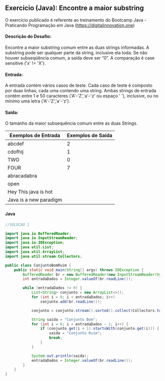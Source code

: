 ## Exercicio (Java):  Encontre a maior substring

O exercicio publicado é referente ao treinamento do Bootcamp Java - Praticando Programação em Java 
(https://digitalinnovation.one)


#### Descrição do Desafio:

Encontre a maior substring comum entre as duas strings informadas. A substring pode ser qualquer parte da string, inclusive ela toda. Se não houver subseqüência comum, a saída deve ser “0”. A comparação é case sensitive ('x' != 'X').

#### Entrada: 

A entrada contém vários casos de teste. Cada caso de teste é composto por duas linhas, cada uma contendo uma string. Ambas strings de entrada contém entre 1 e 50 caracteres ('A'-'Z','a'-'z' ou espaço ' '), inclusive, ou no mínimo uma letra ('A'-'Z','a'-'z').

#### Saída: 

O tamanho da maior subsequência comum entre as duas Strings.

Exemplos de Entrada  | Exemplos de Saída
------------- | -------------
abcdef | 2
cdofhij | 1
TWO | 0
FOUR | 7
abracadabra | 
open | 
Hey This java is hot | 
Java is a new paradigm | 


#### Java　

```java
//SOLUCAO 1

import java.io.BufferedReader;
import java.io.InputStreamReader;
import java.io.IOException;
import java.util.List;
import java.util.ArrayList;
import java.util.stream.Collectors;

public class ConjuntoBomRuim {
    public static void main(String[] args) throws IOException {
        BufferedReader br = new BufferedReader(new InputStreamReader(System.in));
        int entradaDados = Integer.valueOf(br.readLine());

        while (entradaDados != 0) {
            List<String> conjunto = new ArrayList<>();
            for (int i = 0; i < entradaDados; i++)
                conjunto.add(br.readLine());

            conjunto = conjunto.stream().sorted().collect(Collectors.toList());

            String saida = "Conjunto Bom";
            for (int i = 0; i < entradaDados - 1; i++) {
                if (conjunto.get(i + 1).startsWith(conjunto.get(i))) {
                    saida = "Conjunto Ruim";
                    break;
                }
            }

            System.out.println(saida);
            entradaDados = Integer.valueOf(br.readLine());
        }
    }
}
```


